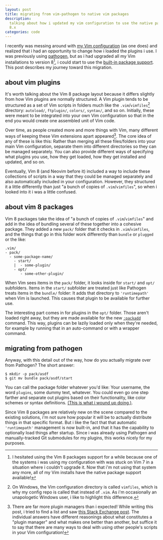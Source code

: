 ```yaml
---
layout: post
title: migrating from vim-pathogen to native vim packages
description:
  talking about how i updated my vim configuration to use the native package system available in vim
  8.x
categories: code
---
```


I recently was messing around with [my Vim configuration][vimfiles] (as one does) and realized that
i had an opportunity to change how i loaded the plugins i use. I was previously using [pathogen],
but as i had upgraded all my Vim installations to version 8[^version], i could start to use the
[built-in package support][packages]. This post describes my journey toward this migration.

[vimfiles]: https://github.com/QuietMisdreavus/vimfiles
[pathogen]: https://github.com/tpope/vim-pathogen
[packages]: https://vimhelp.org/repeat.txt.html#packages

[^version]:
    I hesitated using the Vim 8 packages support for a while because one of the systems i
    was using my configuration with was stuck on Vim 7 in a situation where i couldn't upgrade it. Now
    that i'm not using that system any more, all of my Vim installs have the native package support
    available!

## about vim plugins

It's worth talking about the Vim 8 package layout because it differs slightly from how Vim plugins
are normally structured. A Vim plugin tends to be structured as a set of Vim scripts in folders much
like the `.vim`/`vimfiles`[^vimfiles] directory: `autoload/`, `ftplugin/`, `colors/`, `syntax/`, and
so on.  Initially, these were meant to be integrated into your own Vim configuration so that in the
end you would create one assembled unit of Vim code.

[^vimfiles]:
    On Windows, the Vim configuration directory is called `vimfiles`, which is why my
    config repo is called that instead of `.vim`. As i'm occasionally an unapologetic Windows user, i
    like to highlight this difference.

Over time, as people created more and more things with Vim, many different ways of keeping these Vim
extensions apart appeared[^managers]. The core idea of any of these is like this: Rather than
merging all these files/folders into your main Vim configuration, separate them into different
directories so they can be managed separately. You can also provide different ways of specifying
what plugins you use, how they get loaded, how they get installed and updated, and so on.

[^managers]:
    There are far more plugin managers than i expected! While writing this post, i tried to
    find a list and saw [this Stack Exchange post][manager-post]. The individual answers have
    different reasonings about what constitutes a "plugin manager" and what makes one better than
    another, but suffice it to say that there are many ways to deal with using other people's scripts
    in your Vim configuration!

[manager-post]: https://vi.stackexchange.com/questions/388/what-is-the-difference-between-the-vim-plugin-managers

Eventually, Vim 8 (and Neovim before it) included a way to include these collections of scripts in a
way that they could be managed separately and also automatically included in your configuration.
However, they structured it a little differently than just "a bunch of copies of `.vim`/`vimfiles`",
so when i looked into it i was a little confused.

## about vim 8 packages

Vim 8 packages take the idea of "a bunch of copies of `.vim`/`vimfiles`" and add in the idea of
bundling several of these together into a cohesive package. They added a new `pack/` folder that it
checks in `.vim`/`vimfiles`, and the things that go in this folder work differently than `bundle` or
`plugged` or the like:

```
.vim/
- pack/
  - some-package-name/
    - start/
    |  - some-plugin/
    - opt/
       - some-other-plugin/
```

When Vim sees items in the `pack/` folder, it looks inside for `start/` and `opt/` subfolders. Items
in the `start/` subfolder are treated just like Pathogen treats items in the `bundle/` folder: It
adds that directory to `'runtimepath'` when Vim is launched. This causes that plugin to be available
for further use.

The interesting part comes in for plugins in the `opt/` folder. Those aren't loaded right away, but
they are made available for the new [`:packadd`] command. This way, plugins can be lazily loaded
only when they're needed, for example by running that in an auto-command or with a wrapper command.

[`:packadd`]: https://vimhelp.org/repeat.txt.html#:packadd

## migrating from pathogen

Anyway, with this detail out of the way, how do you actually migrate over from Pathogen? The short
answer:

```console
$ mkdir -p pack/asdf
$ git mv bundle pack/asdf/start
```

You can call the package folder whatever you'd like: Your username, the word `plugins`, some dummy
text, whatever. You could even go one step farther and separate out plugins based on their
functionality, like color schemes or syntax definitions. [(This is what i wound up
doing.)][my-layout].

[my-layout]: https://github.com/QuietMisdreavus/vimfiles/tree/8b4ece85fc2d2b6032be7951b7fd3ab83122516e/pack

Since Vim 8 packages are relatively new on the scene compared to the existing solutions, i'm not
sure how popular it will be to actually distribute things in that specific format. But i like the
fact that that automatic `'runtimepath'` management is now built-in, and that it has the capability
to optionally load things after startup. Since i was already using Pathogen and manually-tracked
Git submodules for my plugins, this works nicely for my purposes.
